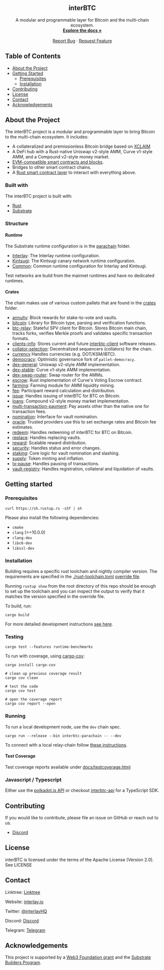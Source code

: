 <p align="center">
  <h2 align="center">interBTC</h2>

  <p align="center">
    A modular and programmable layer for Bitcoin and the multi-chain ecosystem.
    <br />
    <a href="https://docs.interlay.io/"><strong>Explore the docs »</strong></a>
    <br />
    <br />
    <a href="https://github.com/interlay/interbtc/issues">Report Bug</a>
    ·
    <a href="https://github.com/interlay/interbtc/issues">Request Feature</a>
  </p>
</p>

## Table of Contents

- [About the Project](#about-the-project)
- [Getting Started](#getting-started)
  - [Prerequisites](#prerequisites)
  - [Installation](#installation)
- [Contributing](#contributing)
- [License](#license)
- [Contact](#contact)
- [Acknowledgements](#acknowledgements)

## About the Project

The interBTC project is a modular and programmable layer to bring Bitcoin to the multi-chain ecosystem. It includes:

- A collateralized and premissionless Bitcoin bridge based on [XCLAIM](https://www.xclaim.io/)
- A DeFi hub with a Rust-native Uniswap v2-style AMM, Curve v1-style AMM, and a Compound v2-style money market.
- [EVM-compatible smart contracts and blocks](https://github.com/paritytech/frontier).
- Bridges to other smart contract chains.
- A [Rust smart contract layer](https://use.ink/) to interact with everything above.

### Built with

The interBTC project is built with:

- [Rust](https://www.rust-lang.org/)
- [Substrate](https://substrate.dev/)

### Structure

#### Runtime

The Substrate runtime configuration is in the [parachain](./parachain) folder.

- [Interlay](parachain/runtime/interlay/): The Interlay runtime configuration.
- [Kintsugi](parachain/runtime/kintsugi/): The Kintsugi canary network runtime configuration.
- [Common](parachain/runtime/common/): Common runtime configuration for Interlay and Kintsugi.

Test networks are build from the mainnet runtimes and have no dedicated runtimes.

#### Crates

The chain makes use of various custom pallets that are found in the [crates](./crates) folder.

- [annuity](crates/annuity): Block rewards for stake-to-vote and vaults.
- [bitcoin](crates/bitcoin): Library for Bitcoin type, parsing and verification functions.
- [btc-relay](crates/btc-relay): Stateful SPV client for Bitcoin. Stores Bitcoin main chain, tracks forks, verifies Merkle proofs and validates specific transaction formats.
- [clients-info](crates/clients-info): Stores current and future [interbtc-client](https://github.com/interlay/interbtc-clients) software releases.
- [collator-selection](crates/collator-selection/): Decentralized sequencers (collators) for the chain.
- [currency](crates/currency) Handles currencies (e.g. DOT/KSM/IBTC).
- [democracy](crates/democracy): Optimistic governance fork of `pallet-democracy`.
- [dex-general](crates/dex-general/): Uniswap v2-style AMM implementation.
- [dex-stable](crates/dex-stable/): Curve v1-style AMM implementation.
- [dex-swap-router](crates/dex-swap-router/): Swap router for the AMMs.
- [escrow](crates/escrow): Rust implementation of Curve's Voting Escrow contract.
- [farming](crates/farming): Farming module for AMM liquidity mining.
- [fee](crates/fee): Participant reward calculation and distribution.
- [issue](crates/issue): Handles issuing of interBTC for BTC on Bitcoin.
- [loans](crates/loans): Compound v2-style money market implementation.
- [multi-transaction-payment](crates/multi-transaction-payment/): Pay assets other than the native one for transaction fees.
- [nomination](crates/nomination): Interface for vault nomination.
- [oracle](crates/oracle): Trusted providers use this to set exchange rates and Bitcoin fee estimates.
- [redeem](crates/redeem): Handles redeeming of interBTC for BTC on Bitcoin.
- [replace](crates/replace): Handles replacing vaults.
- [reward](crates/reward): Scalable reward distribution.
- [security](crates/security): Handles status and error changes.
- [staking](crates/staking): Core logic for vault nomination and slashing.
- [supply](crates/supply): Token minting and inflation.
- [tx-pause](crates/tx-pause): Handles pausing of transactions.
- [vault-registry](crates/vault-registry): Handles registration, collateral and liquidation of vaults.

## Getting started

### Prerequisites

```
curl https://sh.rustup.rs -sSf | sh
```

Please also install the following dependencies:

- `cmake`
- `clang` (>=10.0.0)
- `clang-dev`
- `libc6-dev`
- `libssl-dev`

### Installation

Building requires a specific rust toolchain and nightly compiler version. The
requirements are specified in the [./rust-toolchain.toml](./rust-toolchain.toml)
[override file][].

Running `rustup show` from the root directory of this repo should be enough to
set up the toolchain and you can inspect the output to verify that it matches
the version specified in the override file.

To build, run:

```
cargo build
```

For more detailed development instructions [see here](./docs/README.md).

[override file]: https://rust-lang.github.io/rustup/overrides.html#the-toolchain-file

### Testing

```
cargo test --features runtime-benchmarks
```

To run with coverage, using [cargo-cov](https://github.com/kennytm/cov):

```
cargo install cargo-cov

# clean up previous coverage result
cargo cov clean

# test the code
cargo cov test

# open the coverage report
cargo cov report --open
```


### Running

To run a local development node, use the `dev` chain spec.

```shell
cargo run --release --bin interbtc-parachain -- --dev
```

To connect with a local relay-chain follow [these instructions](docs/rococo.md).

#### Test Coverage

Test coverage reports available under [docs/testcoverage.html](https://github.com/interlay/interbtc/blob/master/docs/testcoverage.html)

### Javascript / Typescript

Either use the [polkadot.js API](https://polkadot.js.org/docs/api) or checkout [interbtc-api](https://github.com/interlay/interbtc-api) for a TypeScript SDK.

## Contributing

If you would like to contribute, please file an issue on GitHub or reach out to us.

- [Discord](https://discord.gg/interlay)

## License

interBTC is licensed under the terms of the Apache License (Version 2.0). See LICENSE

## Contact

Linktree: [Linktree](https://linktr.ee/interlay)

Website: [interlay.io](https://www.interlay.io)

Twitter: [@interlayHQ](https://twitter.com/InterlayHQ)

Discord: [Discord](https://discord.gg/interlay)

Telegram: [Telegram](https://t.me/joinchat/G9FaYhNbJK9v-6DN3IyhJw)

## Acknowledgements

This project is supported by a [Web3 Foundation grant](https://web3.foundation/grants/) and the [Substrate Builders Program](https://substrate.io/ecosystem/substrate-builders-program/).

